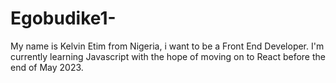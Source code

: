 # Egobudike1-
My name is Kelvin Etim from Nigeria, i want to be a Front End Developer. I'm currently learning Javascript with the hope of moving on to React before the end of May 2023.
